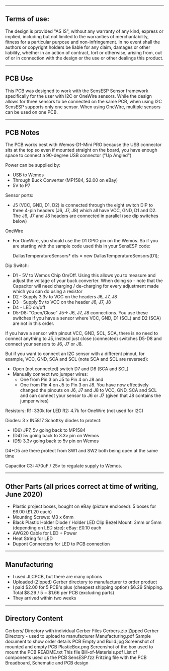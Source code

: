 ---------------
Terms of use:
---------------
The design is provided "AS IS", without any warranty of any kind, express or implied, including but not limited to the warranties of merchantability, fitness for a particular purpose and non-infringement. In no event shall the authors or copyright holders be liable for any claim, damages or other liability, whether in an action of contract, tort or otherwise, arising from, out of or in connection with the design or the use or other dealings this product.

---------------
PCB Use
---------------
This PCB was designed to work with the SensESP Sensor framework specifically for the user with I2C or OneWire sensors. While the design allows for three sensors to be connected on the same PCB, when using I2C SensESP supports only one sensor. When using OneWire, multiple sensors can be used on one PCB. 

---------------
PCB Notes
---------------

The PCB works best with Wemos-D1-Mini PRO because the USB connector sits at the top so even if mounted straight on the board, you have enough space to connect a 90-degree USB connector ("Up Angled")

Power can be supplied by:
- USB to Wemos
- Through Buck Converter (MP1584, $2.00 on eBay)
- 5V to P7

Sensor ports:
- J5 (VCC, GND, D1, D2) is connected through the eight switch DIP to three 4-pin headers (J6, J7, J8) which all have VCC, GND, D1 and D2. The J6, J7 and J8 headers are connected in parallel (see dip switches below)

OneWire
- For OneWire, you should use the D1 GPIO pin on the Wemos. So if you are starting with the sample code used this in your SensESP code:

  DallasTemperatureSensors* dts = new DallasTemperatureSensors(D1);

Dip Switch:
- D1 - 5V to Wemos Chip On/Off. Using this allows you to measure and adjust the voltage of your buck converter. When doing so - note that the Capacitor will need charging / de-charging for every adjustment made which you can do using a resistor
- D2 - Supply 3.3v to VCC on the headers J6, J7, J8
- D3 - Supply 5v to VCC on the header J6, J7, J8
- D4 - LED on/off
- D5-D8: "Open/Close" J5-> J6, J7, J8 connections. You use these switches if you have a sensor where VCC, GND, D1 (SCL) and D2 (SCA) are not in this order.

If you have a sensor with pinout VCC, GND, SCL, SCA, there is no need to connect anything to J5, instead just close (connected) switches D5-D8 and connect your sensors to J6, J7 or J8.

But if you want to connect an I2C sensor with a different pinout, for example, VCC, GND, SCA and SCL (note SCA and SCL are reversed): 
- Open (not connected) switch D7 and D8 (SCA and SCL) 
- Manually connect two jumper wires:
	- One from Pin 3 on J5 to Pin 4 on J8 and 
	- One from Pin 4 on J5 to Pin 3 on J8. 
You have now effectively changed the pinouts on J6, J7 and J8 to VCC, GND, SCA and SCL and can connect your sensor to J6 or J7 (given that J8 contains the jumper wires)
 
Resistors:
R1: 330k for LED
R2: 4.7k for OneWire (not used for I2C)

Diodes:
3 x IN5817 Schottky diodes to protect: 
- (D6) JP7, 5v going back to MP1584
- (D4) 5v going back to 3.3v pin on Wemos
- (D5) 3.3v going back to 5v pin on Wemos

D4+D5 are there protect from SW1 and SW2 both being open at the same time

Capacitor
C3: 470uF / 25v to regulate supply to Wemos. 

---------------
Other Parts (all prices correct at time of writing, June 2020)
---------------

- Plastic project boxes, bought on eBay (picture enclosed): 5 boxes for £6.00 (£1.20 each)
- Mounting Screws: M3 x 6mm
- Black Plastic Holder Diode / Holder LED Clip Bezel Mount: 3mm or 5mm (depending on LED size): eBay: £0.10 each
- AWG20 Cable for LED + Power
- Heat String for LED
- Dupont Connectors for LED to PCB connection

---------------
Manufacturing
---------------

- I used JLCPCB, but there are many options
- Uploaded (Zipped) Gerber directory to manufacturer to order product
- I paid $2.00 for 5 PCB's plus (cheapest shipping option) $6.29 Shipping. Total $8.29 / 5 = $1.66 per PCB (excluding parts)
- They arrived within two weeks

---------------
Directory Content
---------------

Gerbers/         			Directory with individual Gerber Files
Gerbers.zip        			Zipped Gerber Directory - used to upload to manufacturer
Manufacturing.pdf   		Sample document to show order details
PCB Empty and Build.jpg    	Screenshot of mounted and empty PCB
PlasticBox.png        		Screenshot of the box used to mount the PCB
README.txt        			This file
Bill-of-Materials.pdf    	List of components used on the PCB
SensESP.fzz        			Fritzing file with the PCB Breadboard, Schematic and PCB design



